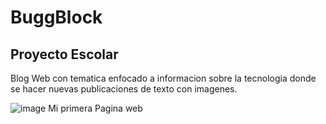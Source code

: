 # BuggBlock
## Proyecto Escolar

Blog Web con tematica enfocado a informacion sobre la tecnologia donde se hacer nuevas publicaciones de texto con imagenes.

![image](https://github.com/JDAA4/BuggBlock/assets/116245157/65daf13c-2535-4d8d-affb-3b8539ea917c)
Mi primera Pagina web

